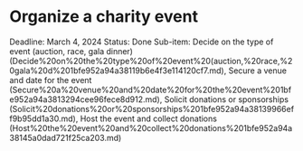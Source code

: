 # Organize a charity event

Deadline: March 4, 2024
Status: Done
Sub-item: Decide on the type of event (auction, race, gala dinner) (Decide%20on%20the%20type%20of%20event%20(auction,%20race,%20gala%20d%201bfe952a94a38119b6e4f3e114120cf7.md), Secure a venue and date for the event (Secure%20a%20venue%20and%20date%20for%20the%20event%201bfe952a94a3813294cee96fece8d912.md), Solicit donations or sponsorships (Solicit%20donations%20or%20sponsorships%201bfe952a94a38139966eff9b95dd1a30.md), Host the event and collect donations (Host%20the%20event%20and%20collect%20donations%201bfe952a94a38145a0dad721f25ca203.md)